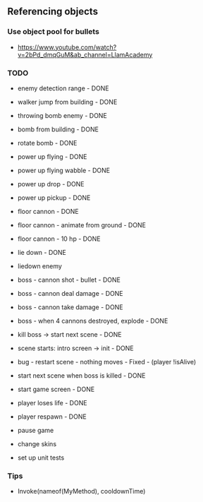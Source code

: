 ﻿## Referencing objects

### Use object pool for bullets
* https://www.youtube.com/watch?v=2bPd_dmqGuM&ab_channel=LlamAcademy

### TODO
* enemy detection range - DONE
* walker jump from building - DONE
* throwing bomb enemy - DONE
* bomb from building - DONE
* rotate bomb - DONE
* power up flying - DONE
* power up flying wabble - DONE
* power up drop - DONE
* power up pickup - DONE
* floor cannon - DONE
* floor cannon - animate from ground - DONE
* floor cannon - 10 hp - DONE
* lie down - DONE
* liedown enemy
* boss - cannon shot - bullet - DONE
* boss - cannon deal damage - DONE
* boss - cannon take damage - DONE
* boss - when 4 cannons destroyed, explode - DONE
* kill boss -> start next scene - DONE
* scene starts: intro screen -> init - DONE

* bug - restart scene - nothing moves - Fixed - (player !isAlive)
* start next scene when boss is killed - DONE
* start game screen - DONE
* player loses life - DONE
* player respawn - DONE
* pause game
* change skins
* set up unit tests


### Tips
* Invoke(nameof(MyMethod), cooldownTime)